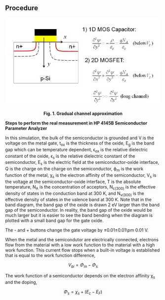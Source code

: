 ## Procedure
<div align="center">
<img src="images/peq.jpg"  />
  
**Fig. 1. Gradual channel approximation**
</div>
  

**Steps to perform the real measurement in HP 4145B Semiconductor Parameter Analyzer**  

In this simulation, the bulk of the semiconductor is grounded and V is the voltage on the metal gate, t<sub>ox</sub> is the thickness of the oxide, E<sub>g</sub> is the band gap which can be temperature dependent, ϵ<sub>ox</sub> is the relative dielectric constant of the oxide, ϵ<sub>s</sub> is the relative dielectric constant of the semiconductor, E<sub>s</sub> is the electric field at the semiconductor-oxide interface, Q is the charge on the charge on the semiconductor, ϕ<sub>m</sub> is the work function of the metal, χ<sub>s</sub> is the electron affinity of the semiconductor, V<sub>s</sub> is the voltage at the semiconductor-oxide interface, T is the absolute temperature, N<sub>A</sub> is the concentration of acceptors, N<sub>c(300)</sub> is the effective density of states in the conduction band at 300 K, and N<sub>v(300)</sub> is the effective density of states in the valence band at 300 K. Note that in the band diagram, the band gap of the oxide is drawn 2 eV larger than the band gap of the semiconductor. In reality, the band gap of the oxide would be much larger but it is easier to see the band bending when the diagram is plotted with a small band gap for the gate oxide.

The - and + buttons change the gate voltage by ±0.01±0.01\\pm 0.01 V.

When the metal and the semicondutor are electrically connected, electrons flow from the material with a low work function to the material with a high work function. This current flow stops when a built-in voltage is established that is equal to the work function difference, 

$$ V_{bi} = \Phi_m - \Phi_s $$

The work function of a semiconductor depends on the electron affinity χ<sub>s</sub> and the doping, 

$$ \Phi_s = \chi_s + (E_c - E_F) $$

 <script id="MathJax-script" async src="https://cdn.jsdelivr.net/npm/mathjax@3.2.2/es5/tex-mml-chtml.js"></script>   
